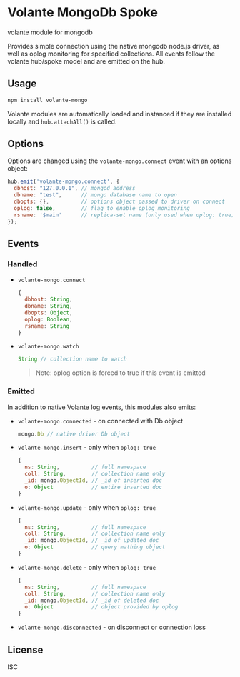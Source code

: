# Volante MongoDb Spoke

volante module for mongodb

Provides simple connection using the native mongodb node.js driver, as well as
oplog monitoring for specified collections. All events follow the volante hub/spoke
model and are emitted on the hub.

## Usage

```bash
npm install volante-mongo
```

Volante modules are automatically loaded and instanced if they are installed locally and `hub.attachAll()` is called.

## Options

Options are changed using the `volante-mongo.connect` event with an options object:

```js
hub.emit('volante-mongo.connect', {
  dbhost: "127.0.0.1", // mongod address
  dbname: "test",      // mongo database name to open
  dbopts: {},          // options object passed to driver on connect
  oplog: false,        // flag to enable oplog monitoring
  rsname: '$main'      // replica-set name (only used when oplog: true)
});
```

## Events

### Handled

- `volante-mongo.connect`
  ```js
  {
    dbhost: String,
    dbname: String,
    dbopts: Object,
    oplog: Boolean,
    rsname: String
  }
  ```
- `volante-mongo.watch`
  ```js
  String // collection name to watch
  ```
  > Note: oplog option is forced to true if this event is emitted


### Emitted

In addition to native Volante log events, this modules also emits:

- `volante-mongo.connected` - on connected with Db object
  ```js
  mongo.Db // native driver Db object
  ```
- `volante-mongo.insert` - only when `oplog: true`
  ```js
  {
    ns: String,          // full namespace
    coll: String,        // collection name only
    _id: mongo.ObjectId, // _id of inserted doc
    o: Object            // entire inserted doc
  }
  ```
- `volante-mongo.update` - only when `oplog: true`
  ```js
  {
    ns: String,          // full namespace
    coll: String,        // collection name only
    _id: mongo.ObjectId, // _id of updated doc
    o: Object            // query mathing object
  }
  ```
- `volante-mongo.delete` - only when `oplog: true`
  ```js
  {
    ns: String,          // full namespace
    coll: String,        // collection name only
    _id: mongo.ObjectId, // _id of deleted doc
    o: Object            // object provided by oplog
  }
  ```
- `volante-mongo.disconnected` - on disconnect or connection loss

## License

ISC